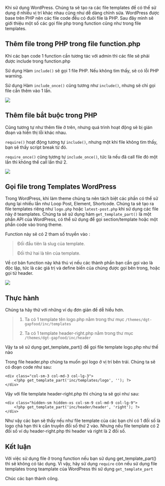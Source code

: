 Khi sử dụng WordPress. Chúng ta sẽ tạo ra các file templates để có thể sử dụng ở nhiều vị trí khác nhau cũng như dễ dàng chỉnh sửa. WordPress được base trên PHP nên các file code đều có đuôi file là PHP. Sau đây mình sẽ giới thiệu một số các gọi file php trong function cũng như trong file templates.

## Thêm file trong PHP trong file function.php
Khi các bạn code 1 function cần tương tác với admin thì các file sẽ phải được include trong function.php

Sử dụng Hàm `include()` sẽ gọi 1 file PHP. Nếu không tìm thấy, sẽ có lỗi PHP warning.

Sử dụng Hàm `include_once()` cũng tương như `include()`, nhưng sẽ chỉ gọi file cần thêm vào 1 lần.

![](https://images.viblo.asia/fa456673-2210-4dcb-8784-a7a8daea110d.png)

## Thêm file bắt buộc trong PHP
Cũng tương tự như thêm file ở trên, nhưng quá trình hoạt động sẽ bị gián đoạn và hiển thị lỗi khác nhau.

`require()` hoạt động tương tự `include()`, nhưng một khi file không tìm thấy, bạn sẽ thấy script break từ đó.

`require_once()` cũng tương tự `include_once()`, tức là nếu đã call file đó một lần thì không thể call lần thứ 2.

![](https://images.viblo.asia/265914f6-adbd-4646-875e-9020c7f4f295.png)

## Gọi file trong Templates WordPress
Trong WordPress, khi làm theme chúng ta nên tách biệt các phần có thể sử dụng lại nhiều lần như Loop Post, Element, Shortcode. Chúng ta sẽ tạo ra file templates riêng như `logo.php` hoặc `latest-post.php` khi sử dụng các file này ở teamplates. Chúng ta sẽ sử dụng hàm `get_template_part()` là một phần API của WordPress, có thể sử dụng để gọi section/template hoặc một phần code vào trong theme.

Function này sẽ có 2 tham số truyền vào :
> Đối đầu tiên là slug của template.
> 
> Đối thứ hai là tên của template.

Về cơ bản function này khá thú vị nếu các thành phần bạn cần gọi vào là độc lập, tức là các giá trị và define biến của chúng được gọi bên trong, hoặc gọi từ header.

![](https://images.viblo.asia/a282ee0a-99b9-4ab2-b66f-b1e335eb9040.png)

## Thực hành
Chúng ta hãy thử với những ví dụ đơn giản để dễ hiểu hơn.

> 1. Ta có 1 template tên logo.php nằm trong thư mục `/themes/dgt-gapfood/inc/templates`
> 
> 2. Ta có 1 template header-right.php nằm trong thư mục `/themes/dgt-gapfood/inc/header`

Vậy ta sẽ sử dụng get_template_part() để gọi file template logo.php như thế nào

Trong file header.php chúng ta muốn gọi logo ở vị trí bên trái. Chúng ta sẽ có đoạn code như sau:

```
<div class="col-sm-3 col-md-3 col-lg-3">
    <?php get_template_part('inc/templates/logo', ''); ?>
</div>
```

Vậy với file template header-right.php thì chúng ta sẽ gọi như sau:

```
<div class="hidden-sm hidden-xs col-sm-9 col-md-9 col-lg-9">
    <?php get_template_part('inc/header/header', 'right'); ?>
</div>
```

Như vậy các bạn sẽ thấy nếu như file template của các bạn chỉ có 1 đối số là logo chả hạn thì k cần truyền đối số thứ 2 vào. Nhưng nếu file template có 2 đối số ví dụ header-right.php thì header và right là 2 đối số. 

## Kết luận
Với việc sử dụng file ở trong function nếu bạn sử dụng get_template_part() thì sẽ không có tác dụng. Vì vậy, hãy sử dụng `require` còn nếu sử dụng file templates trong teamplate của WordPress thì sử dụng `get_template_part`

Chúc các bạn thành công.